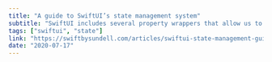 ```yaml
---
title: "A guide to SwiftUI’s state management system"
subtitle: "SwiftUI includes several property wrappers that allow us to declare exactly how data is observed and mutated by views. In this post from John Sundell, he takes a closer look at SwiftUI's overall state management system and provides concrete examples of when we might use each of the related property wrappers."
tags: ["swiftui", "state"]
link: "https://swiftbysundell.com/articles/swiftui-state-management-guide/"
date: "2020-07-17"
---
```

